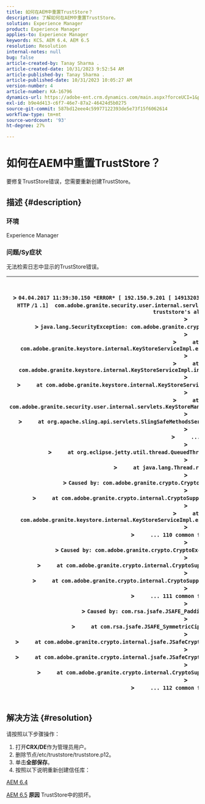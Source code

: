 ```yaml
---
title: 如何在AEM中重置TrustStore？
description: 了解如何在AEM中重置TrustStore。
solution: Experience Manager
product: Experience Manager
applies-to: Experience Manager
keywords: KCS、AEM 6.4、AEM 6.5
resolution: Resolution
internal-notes: null
bug: false
article-created-by: Tanay Sharma .
article-created-date: 10/31/2023 9:52:54 AM
article-published-by: Tanay Sharma .
article-published-date: 10/31/2023 10:05:27 AM
version-number: 4
article-number: KA-16796
dynamics-url: https://adobe-ent.crm.dynamics.com/main.aspx?forceUCI=1&pagetype=entityrecord&etn=knowledgearticle&id=b2a7f53f-d377-ee11-8179-6045bd006149
exl-id: b9e4d413-c6f7-46e7-87a2-46424d5b0275
source-git-commit: 587bd12eee4c59977122393de5e73f15f6062614
workflow-type: tm+mt
source-wordcount: '93'
ht-degree: 27%

---
```


# 如何在AEM中重置TrustStore？


要修复TrustStore错误，您需要重新创建TrustStore。

## 描述 {#description}


### 环境

Experience Manager



### 问题/Sy<b>症状</b>

无法检索日志中显示的TrustStore错误。




| <br><br>> `04.04.2017 11:39:30.150 *ERROR* [ 192.150.9.201 [ 1491320370146]  GET ` `/libs/granite/security/truststore` `.json HTTP` `/1` `.1]  com.adobe.granite.security.user.internal.servlets.KeyStoreManagingServlet Unable to retrieve the truststore's aliases.`<br>> <br>> `java.lang.SecurityException: com.adobe.granite.crypto.CryptoException: Cannot convert byte data`<br>> <br>> `    ` `at com.adobe.granite.keystore.internal.KeyStoreServiceImpl.extractStorePassword(KeyStoreServiceImpl.java:609)`<br>> <br>> `    ` `at com.adobe.granite.keystore.internal.KeyStoreServiceImpl.internalGetTrustStore(KeyStoreServiceImpl.java:462)`<br>> <br>> `    ` `at com.adobe.granite.keystore.internal.KeyStoreServiceImpl.getTrustStore(KeyStoreServiceImpl.java:154)`<br>> <br>> `    ` `at com.adobe.granite.security.user.internal.servlets.KeyStoreManagingServlet.doGet(KeyStoreManagingServlet.java:154)`<br>> <br>> `    ` `at org.apache.sling.api.servlets.SlingSafeMethodsServlet.mayService(SlingSafeMethodsServlet.java:269)`<br>> <br>> `    ` `...`<br>> <br>> `    ` `at org.eclipse.jetty.util.thread.QueuedThreadPool$3.run(QueuedThreadPool.java:555)`<br>> <br>> `    ` `at java.lang.Thread.run(Thread.java:745)`<br>> <br>> `Caused by: com.adobe.granite.crypto.CryptoException: Cannot convert byte data`<br>> <br>> `    ` `at com.adobe.granite.crypto.internal.CryptoSupportImpl.unprotect(CryptoSupportImpl.java:160)`<br>> <br>> `    ` `at com.adobe.granite.keystore.internal.KeyStoreServiceImpl.extractStorePassword(KeyStoreServiceImpl.java:601)`<br>> <br>> `    ` `... 110 common frames omitted`<br>> <br>> `Caused by: com.adobe.granite.crypto.CryptoException: Failed decrypting cipher text`<br>> <br>> `    ` `at com.adobe.granite.crypto.internal.CryptoSupportImpl.decrypt(CryptoSupportImpl.java:96)`<br>> <br>> `    ` `at com.adobe.granite.crypto.internal.CryptoSupportImpl.unprotect(CryptoSupportImpl.java:157)`<br>> <br>> `    ` `... 111 common frames omitted`<br>> <br>> `Caused by: com.rsa.jsafe.JSAFE_PaddingException: Invalid padding.`<br>> <br>> `    ` `at com.rsa.jsafe.JSAFE_SymmetricCipher.decryptFinal(Unknown Source)`<br>> <br>> `    ` `at com.adobe.granite.crypto.internal.jsafe.JSafeCryptoSupport.getPlainText(JSafeCryptoSupport.java:325)`<br>> <br>> `    ` `at com.adobe.granite.crypto.internal.jsafe.JSafeCryptoSupport.getPlainText(JSafeCryptoSupport.java:307)`<br>> <br>> `    ` `at com.adobe.granite.crypto.internal.CryptoSupportImpl.decrypt(CryptoSupportImpl.java:94)`<br>> <br>> `    ` `... 112 common frames omitted`<br><br> |
| --- |



## 解决方法 {#resolution}


请按照以下步骤操作：

1. 打开<b>CRX/DE</b>作为管理员用户。
2. 删除节点/etc/truststore/truststore.p12。
3. 单击<b>全部保存</b>。
4. 按照以下说明重新创建信任库：




[AEM 6.4](https://docs.adobe.com/content/help/zh-Hans/experience-manager-64/administering/security/saml-2-0-authenticationhandler.html#add-the-idp-certificate-to-the-aem-truststore)

[AEM 6.5](https://docs.adobe.com/content/help/zh-Hans/experience-manager-65/administering/security/saml-2-0-authenticationhandler.html#add-the-idp-certificate-to-the-aem-truststore)
<b>原因</b>
TrustStore中的损坏。
